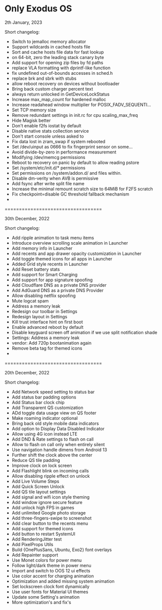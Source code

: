 Only Exodus OS
==================================
2th January, 2023

Short changelog:
- Switch to jemalloc memory allocator 
- Support wildcards in cached hosts file 
- Sort and cache hosts file data for fast lookup 
- on 64-bit, zero the leading stack canary byte 
- Add support for opening zip files by fd paths 
- replace VLA formatting with dprintf-like function 
- fix undefined out-of-bounds accesses in sched.h 
- replace brk and sbrk with stubs
- allow reboot recovery on devices without bootloader 
- Bring back custom charger percent text 
- always return unlocked in GetDeviceLockStatus 
- Increase max_map_count for hardened malloc 
- Increase readahead window multiplier for POSIX_FADV_SEQUENTI… 
- Set TCP memory size 
- Remove redundant settings in init.rc for cpu scaling_max_freq 
- Hide Magisk better 
- Don't enable f2fs iostat by default 
- Disable native stats collection service 
- Don't start console unless asked to 
- Fix data lost in zram_swap if system rebooted 
- Set /dev/uinput as 0666 to fix fingerprint sensor on some… 
- Avoid divide-by-zero in performance measurement 
- Modifying /dev/memcg permissions 
- Reboot to recovery on panic by default to allow reading pstore 
- Set /system/etc/init.d/* permissions 
- Set permissions on /system/addon.d/ and files within. 
- Disable dm-verity when AVB is permissive 
- Add fsync after write split file name
- Increase the minimal remount scratch size to 64MiB for F2FS scratch
- Fix checkpoint=disable GC threshold fallback mechanism
- 
==================================

30th December, 2022

Short changelog:
- Add ripple animation to task menu items
- Introduce overview scrolling scale animation in Launcher
- Add memory info in Launcher
- Add recents and app drawer opacity customization in Launcher
- Add toggle themed icons for all apps in Launcher
- Added Grid style recents in Launcher
- Add Reset battery stats
- Add support for Smart Charging
- Add support for app signature spoofing
- Add Cloudflare DNS as a private DNS provider
- Add AdGuard DNS as a private DNS Provider
- Allow disabling netflix spoofing
- Mute logcat spam
- Address a memory leak
- Redesign our toolbar in Settings
- Redesign layout in Settings
- Kill trust interface hint on first boot
- Enable advanced reboot by default
- Disable keyguard screen off animation if we use split notification shade
- Settings: Address a memory leak
- vendor: Add 720p bootanimation again
- Remove beta tag for themed icons
- 
==================================

20th December, 2022

Short changelog:
- Add Network speed setting to status bar
- Add status bar padding options
- Add Status bar clock chip
- Add Transparent QS customization
- ADd toggle data usage view on QS footer
- Make roaming indicator optional
- Bring back old style mobile data indicators
- Add option to Display Data Disabled Indicator 
- Allow using 4G icon instead LTE
- Add DND & Rate settings to flash on call
- Allow to flash on call only when entirely silent
- Use navigation handle dimens from Android 13
- Further shift the clock above the center
- Reduce QS tile padding
- Improve clock on lock screen
- Add Flashlight blink on incoming calls
- Allow disabling ripple effect on unlock
- Add Live Volume Steps 
- Add Quick Screen Unlock
- Add QS tile layout settings
- Add signal and wifi icon style theming
- Add window ignore secure feature
- Add unlock high FPS in games
- Add unlimited Google photo storage
- Add three-fingers-swipe to screenshot
- Add clear button to the recents menu
- Add support for themed icons
- Add button to restart SystemUI 
- Add RenderingJitter test
- Add PixelProps Utils
- Build {OnePlusSans, Ubuntu, Exo2} font overlays
- Add Repainter support
- Use Monet colors for power menu
- Follow light/dark theme in power menu
- Import and switch to OOS 12 ui effects
- Use color accent for charging animation
- Optimization and added missing system animation
- Set lockscreen clock font dynamically
- Use user fonts for Material UI themes
- Update some Setting's animation 
- More optimization's and fix's
